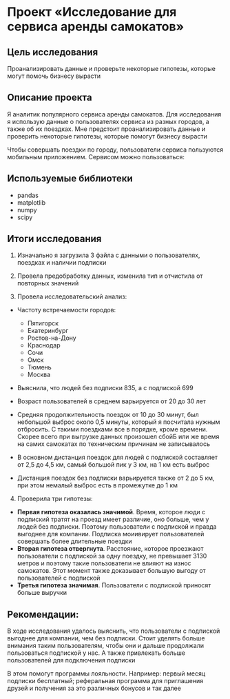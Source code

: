 # Проект «Исследование для сервиса аренды самокатов»

## Цель исследования  

Проанализировать данные и проверьте некоторые гипотезы, которые могут помочь бизнесу вырасти

## Описание проекта

Я аналитик популярного сервиса аренды самокатов. Для исследования я использую данные о пользователях сервиса из разных городов, а также об их поездках. Мне предстоит проанализировать данные и проверить некоторые гипотезы, которые помогут бизнесу вырасти

Чтобы совершать поездки по городу, пользователи сервиса пользуются мобильным приложением.
Сервисом можно пользоваться:

## Используемые библиотеки

- pandas
- matplotlib
- numpy
- scipy

## Итоги исследования

1. Изначально я загрузила 3 файла с данными о пользователях, поездках и наличии подписки

2. Провела предобработку данных, изменила тип и отчистила от повторных значений

3. Провела исследовательский анализ:

* Частоту встречаемости городов:

   - Пятигорск        
   - Екатеринбург    
   - Ростов-на-Дону   
   - Краснодар        
   - Сочи
   - Омск
   - Тюмень   
   - Москва    

* Выяснила, что людей без подписки 835, а с подпиской 699
* Возраст пользователей в среднем варьируется от 20 до 30 лет
* Средняя продолжительность поездок от 10 до 30 минут, был небольшой выброс около 0,5 минуты, который я посчитала нужным отбросить. С такими поездками все в порядке, кроме времени. Скорее всего при выгрузке данных произошел сбойБ или же время на самих самокатах по техническим причинам не записывалось
* В основном дистанция поездок для людей с подпиской составляет от 2,5 до 4,5 км, самый большой пик у 3 км, на 1 км есть выброс
* Дистанция поездок без подписки варьируется также от 2 до 5 км, при этом немалый выброс есть в промежутке до 1 км
4. Проверила три гипотезы: 

* **Первая гипотеза оказалась значимой**. Время, которое люди с подпиский тратят на проезд имеет различие, оно больше, чем у людей без подписки. Поэтому пользователи с подпиской и правда выгоднее для компании. Подписка моиивирует пользователей совершать более длительные поездки
* **Вторая гипотеза отвергнута**. Расстояние, которое проезжают пользователи с подпиской за одну поездку, не превышает 3130 метров и поэтому такие пользователи не влияют на износ самокатов. Этот момент также доказывает большую выгоду от пользователей с подпиской
* **Третья гипотеза значимая**. Пользователи с подпиской приносят больше выручки

## Рекомендации:

В ходе исследования удалось выяснить, что пользователи с подпиской выгоднее для компании, чем без подписки. Стоит уделять больше внимания таким пользователям, чтобы они и дальше продолжали пользоваться подпиской у нас. А также привлекать больше пользователей для подключения подписки

В этом помогут программы лояльности. Например: первый месяц подписки бесплатный; реферальная программа для приглашения друзей и получения за это различных бонусов и так далее
